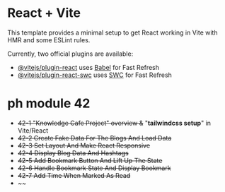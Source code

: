 # React + Vite

This template provides a minimal setup to get React working in Vite with HMR and some ESLint rules.

Currently, two official plugins are available:

- [@vitejs/plugin-react](https://github.com/vitejs/vite-plugin-react/blob/main/packages/plugin-react/README.md) uses [Babel](https://babeljs.io/) for Fast Refresh
- [@vitejs/plugin-react-swc](https://github.com/vitejs/vite-plugin-react-swc) uses [SWC](https://swc.rs/) for Fast Refresh

# ph module 42 
  * ~~42-1 "Knowledge Cafe Project" overview &~~ "**tailwindcss setup**" in Vite/React
  * ~~42-2 Create Fake Data For The Blogs And Load Data~~
  * ~~42-3 Set Layout And Make React Responsive~~ 
  * ~~42-4 Display Blog Data And Hashtags~~
  * ~~42-5 Add Bookmark Button And Lift Up The State~~
  * ~~42-6 Handle Bookmark State And Display Bookmark~~
  * ~~42-7 Add Time When Marked As Read~~
  * ~~